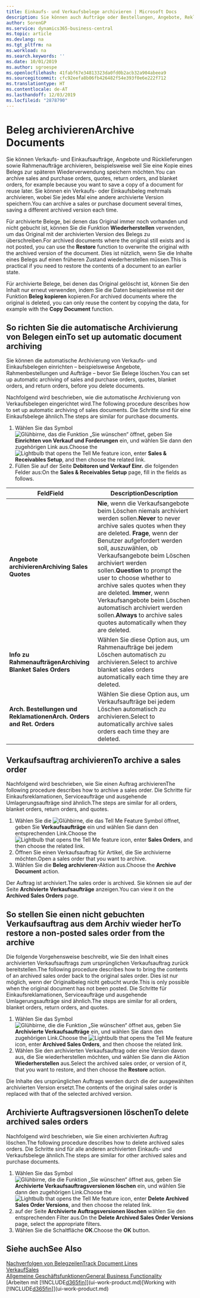 ```yaml
---
title: Einkaufs- und Verkaufsbelege archivieren | Microsoft Docs
description: Sie können auch Aufträge oder Bestellungen, Angebote, Reklamationen und Rahmenaufträge archivieren, und Sie können den archivierten Beleg verwenden, um den Beleg neu zu erstellen, dass er aus archiviert wurde.
author: SorenGP
ms.service: dynamics365-business-central
ms.topic: article
ms.devlang: na
ms.tgt_pltfrm: na
ms.workload: na
ms.search.keywords: ''
ms.date: 10/01/2019
ms.author: sgroespe
ms.openlocfilehash: 41fabf67e34813323da0fd0b2acb32a904abeea9
ms.sourcegitcommit: cfc92eefa8b06fb426482f54e393f0e6e222f712
ms.translationtype: HT
ms.contentlocale: de-AT
ms.lasthandoff: 12/03/2019
ms.locfileid: "2878790"
---
```

# <a name="archive-documents"></a><span data-ttu-id="93827-103">Beleg archivieren</span><span class="sxs-lookup"><span data-stu-id="93827-103">Archive Documents</span></span>
<span data-ttu-id="93827-104">Sie können Verkaufs- und Einkaufsaufträge, Angebote und Rücklieferungen sowie Rahmenaufträge archivieren, beispielsweise weil Sie eine Kopie eines Belegs zur späteren Wiederverwendung speichern möchten.</span><span class="sxs-lookup"><span data-stu-id="93827-104">You can archive sales and purchase orders, quotes, return orders, and blanket orders, for example because you want to save a copy of a document for reuse later.</span></span> <span data-ttu-id="93827-105">Sie können ein Verkaufs- oder Einkaufsbeleg mehrmals archivieren, wobei Sie jedes Mal eine andere archivierte Version speichern.</span><span class="sxs-lookup"><span data-stu-id="93827-105">You can archive a sales or purchase document several times, saving a different archived version each time.</span></span>

<span data-ttu-id="93827-106">Für archivierte Belege, bei denen das Original immer noch vorhanden und nicht gebucht ist, können Sie die Funktion **Wiederherstellen** verwenden, um das Original mit der archivierten Version des Belegs zu überschreiben.</span><span class="sxs-lookup"><span data-stu-id="93827-106">For archived documents where the original still exists and is not posted, you can use the **Restore** function to overwrite the original with the archived version of the document.</span></span> <span data-ttu-id="93827-107">Dies ist nützlich, wenn Sie die Inhalte eines Belegs auf einen früheren Zustand wiederherstellen müssen.</span><span class="sxs-lookup"><span data-stu-id="93827-107">This is practical if you need to restore the contents of a document to an earlier state.</span></span>

<span data-ttu-id="93827-108">Für archivierte Belege, bei denen das Original gelöscht ist, können Sie den Inhalt nur erneut verwenden, indem Sie die Daten beispielsweise mit der Funktion **Beleg kopieren** kopieren.</span><span class="sxs-lookup"><span data-stu-id="93827-108">For archived documents where the original is deleted, you can only reuse the content by copying the data, for example with the **Copy Document** function.</span></span>   

## <a name="to-set-up-automatic-document-archiving"></a><span data-ttu-id="93827-109">So richten Sie die automatische Archivierung von Belegen ein</span><span class="sxs-lookup"><span data-stu-id="93827-109">To set up automatic document archiving</span></span>  
<span data-ttu-id="93827-110">Sie können die automatische Archivierung von Verkaufs- und Einkaufsbelegen einrichten – beispielsweise Angebote, Rahmenbestellungen und Aufträge – bevor Sie Belege löschen.</span><span class="sxs-lookup"><span data-stu-id="93827-110">You can set up automatic archiving of sales and purchase orders, quotes, blanket orders, and return orders, before you delete documents.</span></span>

<span data-ttu-id="93827-111">Nachfolgend wird beschrieben, wie die automatische Archivierung von Verkaufsbelegen eingerichtet wird.</span><span class="sxs-lookup"><span data-stu-id="93827-111">The following procedure describes how to set up automatic archiving of sales documents.</span></span> <span data-ttu-id="93827-112">Die Schritte sind für eine Einkaufsbelege ähnlich.</span><span class="sxs-lookup"><span data-stu-id="93827-112">The steps are similar for purchase documents.</span></span>
1.  <span data-ttu-id="93827-113">Wählen Sie das Symbol ![Glühbirne, das die Funktion „Sie wünschen“ öffnet](media/ui-search/search_small.png "Tell Me-Funktion"), geben Sie **Einrichten von Verkauf und Forderungen** ein, und wählen Sie dann den zugehörigen Link aus.</span><span class="sxs-lookup"><span data-stu-id="93827-113">Choose the ![Lightbulb that opens the Tell Me feature](media/ui-search/search_small.png "Tell me what you want to do") icon, enter **Sales & Receivables Setup**, and then choose the related link.</span></span>
2. <span data-ttu-id="93827-114">Füllen Sie auf der Seite **Debitoren und Verkauf Einr.** die folgenden Felder aus:</span><span class="sxs-lookup"><span data-stu-id="93827-114">On the **Sales & Receivables Setup** page, fill in the fields as follows.</span></span>

|<span data-ttu-id="93827-115">Feld</span><span class="sxs-lookup"><span data-stu-id="93827-115">Field</span></span>|<span data-ttu-id="93827-116">Description</span><span class="sxs-lookup"><span data-stu-id="93827-116">Description</span></span>|
|-----|-----------|
|<span data-ttu-id="93827-117">**Angebote archivieren**</span><span class="sxs-lookup"><span data-stu-id="93827-117">**Archiving Sales Quotes**</span></span>|<span data-ttu-id="93827-118">**Nie**, wenn die Verkaufsangebote beim Löschen niemals archiviert werden sollen.</span><span class="sxs-lookup"><span data-stu-id="93827-118">**Never** to never archive sales quotes when they are deleted.</span></span> <span data-ttu-id="93827-119">**Frage**, wenn der Benutzer aufgefordert werden soll, auszuwählen, ob Verkaufsangebote beim Löschen archiviert werden sollen.</span><span class="sxs-lookup"><span data-stu-id="93827-119">**Question** to prompt the user to choose whether to archive sales quotes when they are deleted.</span></span> <span data-ttu-id="93827-120">**Immer**, wenn Verkaufsangebote beim Löschen automatisch archiviert werden sollen.</span><span class="sxs-lookup"><span data-stu-id="93827-120">**Always** to archive sales quotes automatically when they are deleted.</span></span>|
|<span data-ttu-id="93827-121">**Info zu Rahmenaufträgen**</span><span class="sxs-lookup"><span data-stu-id="93827-121">**Archiving Blanket Sales Orders**</span></span>|<span data-ttu-id="93827-122">Wählen Sie diese Option aus, um Rahmenaufträge bei jedem Löschen automatisch zu archivieren.</span><span class="sxs-lookup"><span data-stu-id="93827-122">Select to archive blanket sales orders automatically each time they are deleted.</span></span>|
|<span data-ttu-id="93827-123">**Arch. Bestellungen und Reklamationen**</span><span class="sxs-lookup"><span data-stu-id="93827-123">**Arch. Orders and Ret. Orders**</span></span>|<span data-ttu-id="93827-124">Wählen Sie diese Option aus, um Verkaufsaufträge bei jedem Löschen automatisch zu archivieren.</span><span class="sxs-lookup"><span data-stu-id="93827-124">Select to automatically archive sales orders each time they are deleted.</span></span>|

## <a name="to-archive-a-sales-order"></a><span data-ttu-id="93827-125">Verkaufsauftrag archivieren</span><span class="sxs-lookup"><span data-stu-id="93827-125">To archive a sales order</span></span>
<span data-ttu-id="93827-126">Nachfolgend wird beschrieben, wie Sie einen Auftrag archivieren</span><span class="sxs-lookup"><span data-stu-id="93827-126">The following procedure describes how to archive a sales order.</span></span> <span data-ttu-id="93827-127">Die Schritte für Einkaufsreklamationen, Serviceaufträge und ausgehende Umlagerungsaufträge sind ähnlich.</span><span class="sxs-lookup"><span data-stu-id="93827-127">The steps are similar for all orders, blanket orders, return orders, and quotes.</span></span>

1.  <span data-ttu-id="93827-128">Wählen Sie die ![Glühbirne, die das Tell Me Feature](media/ui-search/search_small.png "Tell Me-Funktion") Symbol öffnet, geben Sie **Verkaufsaufträge** ein und wählen Sie dann den entsprechenden Link.</span><span class="sxs-lookup"><span data-stu-id="93827-128">Choose the ![Lightbulb that opens the Tell Me feature](media/ui-search/search_small.png "Tell me what you want to do") icon, enter **Sales Orders**, and then choose the related link.</span></span>  
2.  <span data-ttu-id="93827-129">Öffnen Sie einen Verkaufsauftrag für Artikel, die Sie archivierne möchten.</span><span class="sxs-lookup"><span data-stu-id="93827-129">Open a sales order that you want to archive.</span></span>  
3.  <span data-ttu-id="93827-130">Wählen Sie die **Beleg archivieren**-Aktion aus.</span><span class="sxs-lookup"><span data-stu-id="93827-130">Choose the **Archive Document** action.</span></span>

<span data-ttu-id="93827-131">Der Auftrag ist archiviert.</span><span class="sxs-lookup"><span data-stu-id="93827-131">The sales order is archived.</span></span> <span data-ttu-id="93827-132">Sie können sie auf der Seite **Archivierte Verkaufsaufträge** anzeigen.</span><span class="sxs-lookup"><span data-stu-id="93827-132">You can view it on the **Archived Sales Orders** page.</span></span>

## <a name="to-restore-a-non-posted-sales-order-from-the-archive"></a><span data-ttu-id="93827-133">So stellen Sie einen nicht gebuchten Verkaufsauftrag aus dem Archiv wieder her</span><span class="sxs-lookup"><span data-stu-id="93827-133">To restore a non-posted sales order from the archive</span></span>
<span data-ttu-id="93827-134">Die folgende Vorgehensweise beschreibt, wie Sie den Inhalt eines archivierten Verkaufsauftrags zum ursprünglichen Verkaufsauftrag zurück bereitstellen.</span><span class="sxs-lookup"><span data-stu-id="93827-134">The following procedure describes how to bring the contents of an archived sales order back to the original sales order.</span></span> <span data-ttu-id="93827-135">Dies ist nur möglich, wenn der Originalbeleg nicht gebucht wurde.</span><span class="sxs-lookup"><span data-stu-id="93827-135">This is only possible when the original document has not been posted.</span></span> <span data-ttu-id="93827-136">Die Schritte für Einkaufsreklamationen, Serviceaufträge und ausgehende Umlagerungsaufträge sind ähnlich.</span><span class="sxs-lookup"><span data-stu-id="93827-136">The steps are similar for all orders, blanket orders, return orders, and quotes.</span></span>

1. <span data-ttu-id="93827-137">Wählen Sie das Symbol ![Glühbirne, die die Funktion „Sie wünschen“ öffnet](media/ui-search/search_small.png "Tell Me-Funktion") aus, geben Sie **Archivierte Verkaufsaufträge** ein, und wählen Sie dann den zugehörigen Link.</span><span class="sxs-lookup"><span data-stu-id="93827-137">Choose the ![Lightbulb that opens the Tell Me feature](media/ui-search/search_small.png "Tell me what you want to do") icon, enter **Archived Sales Orders**, and then choose the related link.</span></span>
2. <span data-ttu-id="93827-138">Wählen Sie den archivierten Verkaufsauftrag oder eine Version davon aus, die Sie wiederherstellen möchten, und wählen Sie dann die Aktion **Wiederherstellen** aus.</span><span class="sxs-lookup"><span data-stu-id="93827-138">Select the archived sales order, or version of it, that you want to restore, and then choose the **Restore** action.</span></span>  

<span data-ttu-id="93827-139">Die Inhalte des ursprünglichen Auftrags werden durch die der ausgewählten archivierten Version ersetzt.</span><span class="sxs-lookup"><span data-stu-id="93827-139">The contents of the original sales order is replaced with that of the selected archived version.</span></span>

## <a name="to-delete-archived-sales-orders"></a><span data-ttu-id="93827-140">Archivierte Auftragsversionen löschen</span><span class="sxs-lookup"><span data-stu-id="93827-140">To delete archived sales orders</span></span>
<span data-ttu-id="93827-141">Nachfolgend wird beschrieben, wie Sie einen archivierten Auftrag löschen.</span><span class="sxs-lookup"><span data-stu-id="93827-141">The following procedure describes how to delete archived sales orders.</span></span> <span data-ttu-id="93827-142">Die Schritte sind für alle anderen archivierten Einkaufs- und Verkaufsbelege ähnlich.</span><span class="sxs-lookup"><span data-stu-id="93827-142">The steps are similar for other archived sales and purchase documents.</span></span>

1.  <span data-ttu-id="93827-143">Wählen Sie das Symbol ![Glühbirne, die die Funktion „Sie wünschen“ öffnet](media/ui-search/search_small.png "Tell Me-Funktion") aus, geben Sie **Archivierte Verkaufsauftragsversionen löschen** ein, und wählen Sie dann den zugehörigen Link.</span><span class="sxs-lookup"><span data-stu-id="93827-143">Choose the ![Lightbulb that opens the Tell Me feature](media/ui-search/search_small.png "Tell me what you want to do") icon, enter **Delete Archived Sales Order Versions**, and then choose the related link.</span></span>  
2.  <span data-ttu-id="93827-144">auf der Seite **Archivierte Auftragsversionen löschen** wählen Sie den entsprechenden Filter aus.</span><span class="sxs-lookup"><span data-stu-id="93827-144">On the **Delete Archived Sales Order Versions** page, select the appropriate filters.</span></span>  
3.  <span data-ttu-id="93827-145">Wählen Sie die Schaltfläche **OK**.</span><span class="sxs-lookup"><span data-stu-id="93827-145">Choose the **OK** button.</span></span>

## <a name="see-also"></a><span data-ttu-id="93827-146">Siehe auch</span><span class="sxs-lookup"><span data-stu-id="93827-146">See Also</span></span>
[<span data-ttu-id="93827-147">Nachverfolgen von Belegzeilen</span><span class="sxs-lookup"><span data-stu-id="93827-147">Track Document Lines</span></span>](across-how-to-track-document-lines.md)  
[<span data-ttu-id="93827-148">Verkauf</span><span class="sxs-lookup"><span data-stu-id="93827-148">Sales</span></span>](sales-manage-sales.md)  
[<span data-ttu-id="93827-149">Allgemeine Geschäftsfunktionen</span><span class="sxs-lookup"><span data-stu-id="93827-149">General Business Functionality</span></span>](ui-across-business-areas.md)  
<span data-ttu-id="93827-150">[Arbeiten mit [!INCLUDE[d365fin](includes/d365fin_md.md)]](ui-work-product.md)</span><span class="sxs-lookup"><span data-stu-id="93827-150">[Working with [!INCLUDE[d365fin](includes/d365fin_md.md)]](ui-work-product.md)</span></span>
